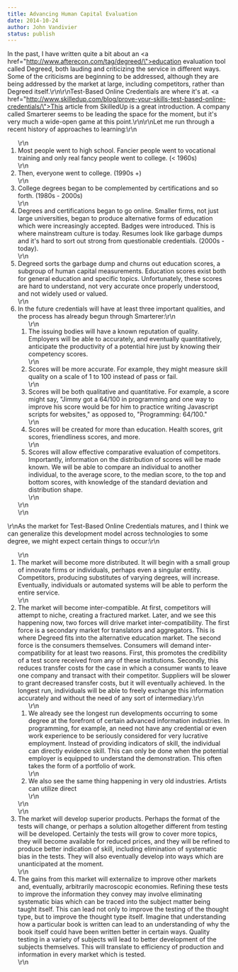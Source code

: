 ```yaml
---
title: Advancing Human Capital Evaluation
date: 2014-10-24
author: John Vandivier
status: publish
---
```


In the past, I have written quite a bit about an <a href=\"http://www.afterecon.com/tag/degreed/\">education evaluation tool called Degreed</a>, both lauding and criticizing the service in different ways. Some of the criticisms are beginning to be addressed, although they are being addressed by the market at large, including competitors, rather than Degreed itself.\r\n\r\nTest-Based Online Credentials are where it's at. <a href=\"http://www.skilledup.com/blog/prove-your-skills-test-based-online-credentials/\">This article from SkilledUp is a great introduction</a>. A company called Smarterer seems to be leading the space for the moment, but it's very much a wide-open game at this point.\r\n\r\nLet me run through a recent history of approaches to learning:\r\n<ol>\r\n	<li>Most people went to high school. Fancier people went to vocational training and only real fancy people went to college. (&lt; 1960s)</li>\r\n	<li>Then, everyone went to college. (1990s +)</li>\r\n	<li>College degrees began to be complemented by certifications and so forth. (1980s - 2000s)</li>\r\n	<li>Degrees and certifications began to go online. Smaller firms, not just large universities, began to produce alternative forms of education which were increasingly accepted. Badges were introduced. This is where mainstream culture is today. Resumes look like garbage dumps and it's hard to sort out strong from questionable credentials. (2000s - today).</li>\r\n	<li>Degreed sorts the garbage dump and churns out education scores, a subgroup of human capital measurements. Education scores exist both for general education and specific topics. Unfortunately, these scores are hard to understand, not very accurate once properly understood, and not widely used or valued.</li>\r\n	<li>In the future credentials will have at least three important qualities, and the process has already begun through Smarterer:\r\n<ol>\r\n	<li>The issuing bodies will have a known reputation of quality. Employers will be able to accurately, and eventually quantitatively, anticipate the productivity of a potential hire just by knowing their competency scores.</li>\r\n	<li>Scores will be more accurate. For example, they might measure skill quality on a scale of 1 to 100 instead of pass or fail.</li>\r\n	<li>Scores will be both qualitative and quantitative. For example, a score might say, \"Jimmy got a 64/100 in programming and one way to improve his score would be for him to practice writing Javascript scripts for websites,\" as opposed to, \"Programming: 64/100.\"</li>\r\n	<li>Scores will be created for more than education. Health scores, grit scores, friendliness scores, and more.</li>\r\n	<li>Scores will allow effective comparative evaluation of competitors. Importantly, information on the distribution of scores will be made known. We will be able to compare an individual to another individual, to the average score, to the median score, to the top and bottom scores, with knowledge of the standard deviation and distribution shape.</li>\r\n</ol>\r\n</li>\r\n</ol>\r\nAs the market for Test-Based Online Credentials matures, and I think we can generalize this development model across technologies to some degree, we might expect certain things to occur:\r\n<ol>\r\n	<li>The market will become more distributed. It will begin with a small group of innovate firms or individuals, perhaps even a singular entity. Competitors, producing substitutes of varying degrees, will increase. Eventually, individuals or automated systems will be able to perform the entire service.</li>\r\n	<li>The market will become inter-compatible. At first, competitors will attempt to niche, creating a fractured market. Later, and we see this happening now, two forces will drive market inter-compatibility. The first force is a secondary market for translators and aggregators. This is where Degreed fits into the alternative education market. The second force is the consumers themselves. Consumers will demand inter-compatibility for at least two reasons. First, this promotes the credibility of a test score received from any of these institutions. Secondly, this reduces transfer costs for the case in which a consumer wants to leave one company and transact with their competitor. Suppliers will be slower to grant decreased transfer costs, but it will eventually achieved. In the longest run, individuals will be able to freely exchange this information accurately and without the need of any sort of intermediary.\r\n<ol>\r\n	<li>We already see the longest run developments occurring to some degree at the forefront of certain advanced information industries. In programming, for example, an need not have any credential or even work experience to be seriously considered for very lucrative employment. Instead of providing indicators of skill, the individual can directly evidence skill. This can only be done when the potential employer is equipped to understand the demonstration. This often takes the form of a portfolio of work.</li>\r\n	<li>We also see the same thing happening in very old industries. Artists can utilize direct</li>\r\n</ol>\r\n</li>\r\n	<li>The market will develop superior products. Perhaps the format of the tests will change, or perhaps a solution altogether different from testing will be developed. Certainly the tests will grow to cover more topics, they will become available for reduced prices, and they will be refined to produce better indication of skill, including elimination of systematic bias in the tests. They will also eventually develop into ways which are unanticipated at the moment.</li>\r\n	<li>The gains from this market will externalize to improve other markets and, eventually, arbitrarily macroscopic economies. Refining these tests to improve the information they convey may involve eliminating systematic bias which can be traced into the subject matter being taught itself. This can lead not only to improve the testing of the thought type, but to improve the thought type itself. Imagine that understanding how a particular book is written can lead to an understanding of why the book itself could have been written better in certain ways. Quality testing in a variety of subjects will lead to better development of the subjects themselves. This will translate to efficiency of production and information in every market which is tested.</li>\r\n</ol>